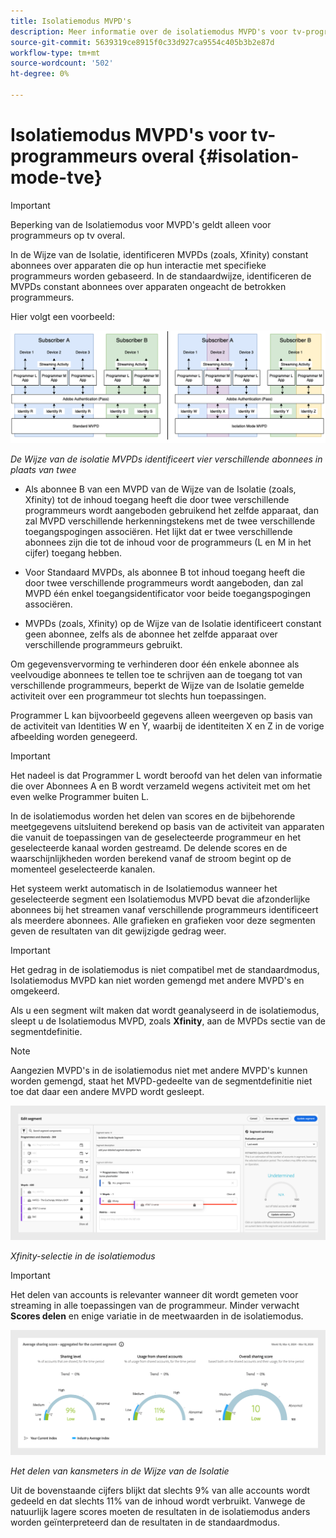 ```yaml
---
title: Isolatiemodus MVPD's
description: Meer informatie over de isolatiemodus MVPD's voor tv-programmeurs overal
source-git-commit: 5639319ce8915f0c33d927ca9554c405b3b2e87d
workflow-type: tm+mt
source-wordcount: '502'
ht-degree: 0%

---
```



# Isolatiemodus MVPD&#39;s voor tv-programmeurs overal {#isolation-mode-tve}

>[!IMPORTANT]
>
> Beperking van de Isolatiemodus voor MVPD&#39;s geldt alleen voor programmeurs op tv overal.

In de Wijze van de Isolatie, identificeren MVPDs (zoals, Xfinity) constant abonnees over apparaten die op hun interactie met specifieke programmeurs worden gebaseerd. In de standaardwijze, identificeren de MVPDs constant abonnees over apparaten ongeacht de betrokken programmeurs.

Hier volgt een voorbeeld:

![](assets/isolation-diff-new.png)

*De Wijze van de isolatie MVPDs identificeert vier verschillende abonnees in plaats van twee*

* Als abonnee B van een MVPD van de Wijze van de Isolatie (zoals, Xfinity) tot de inhoud toegang heeft die door twee verschillende programmeurs wordt aangeboden gebruikend het zelfde apparaat, dan zal MVPD verschillende herkenningstekens met de twee verschillende toegangspogingen associëren. Het lijkt dat er twee verschillende abonnees zijn die tot de inhoud voor de programmeurs (L en M in het cijfer) toegang hebben.

* Voor Standaard MVPDs, als abonnee B tot inhoud toegang heeft die door twee verschillende programmeurs wordt aangeboden, dan zal MVPD één enkel toegangsidentificator voor beide toegangspogingen associëren.

* MVPDs (zoals, Xfinity) op de Wijze van de Isolatie identificeert constant geen abonnee, zelfs als de abonnee het zelfde apparaat over verschillende programmeurs gebruikt.

Om gegevensvervorming te verhinderen door één enkele abonnee als veelvoudige abonnees te tellen toe te schrijven aan de toegang tot van verschillende programmeurs, beperkt de Wijze van de Isolatie gemelde activiteit over een programmeur tot slechts hun toepassingen.

Programmer L kan bijvoorbeeld gegevens alleen weergeven op basis van de activiteit van Identities W en Y, waarbij de identiteiten X en Z in de vorige afbeelding worden genegeerd.

>[!IMPORTANT]
>
> Het nadeel is dat Programmer L wordt beroofd van het delen van informatie die over Abonnees A en B wordt verzameld wegens activiteit met om het even welke Programmer buiten L.

In de isolatiemodus worden het delen van scores en de bijbehorende meetgegevens uitsluitend berekend op basis van de activiteit van apparaten die vanuit de toepassingen van de geselecteerde programmeur en het geselecteerde kanaal worden gestreamd. De delende scores en de waarschijnlijkheden worden berekend vanaf de stroom begint op de momenteel geselecteerde kanalen.

Het systeem werkt automatisch in de Isolatiemodus wanneer het geselecteerde segment een Isolatiemodus MVPD bevat die afzonderlijke abonnees bij het streamen vanaf verschillende programmeurs identificeert als meerdere abonnees. Alle grafieken en grafieken voor deze segmenten geven de resultaten van dit gewijzigde gedrag weer.

>[!IMPORTANT]
>
> Het gedrag in de isolatiemodus is niet compatibel met de standaardmodus, Isolatiemodus MVPD kan niet worden gemengd met andere MVPD&#39;s en omgekeerd.

Als u een segment wilt maken dat wordt geanalyseerd in de isolatiemodus, sleept u de Isolatiemodus MVPD, zoals **Xfinity**, aan de MVPDs sectie van de segmentdefinitie.

>[!NOTE]
>
> Aangezien MVPD&#39;s in de isolatiemodus niet met andere MVPD&#39;s kunnen worden gemengd, staat het MVPD-gedeelte van de segmentdefinitie niet toe dat daar een andere MVPD wordt gesleept.

![](assets/xfinity-in-segment.png)

*Xfinity-selectie in de isolatiemodus*

>[!IMPORTANT]
>
> Het delen van accounts is relevanter wanneer dit wordt gemeten voor streaming in alle toepassingen van de programmeur. Minder verwacht **Scores delen** en enige variatie in de meetwaarden in de isolatiemodus.

![](assets/aggregate-sharing-isolation.png)

*Het delen van kansmeters in de Wijze van de Isolatie*

Uit de bovenstaande cijfers blijkt dat slechts 9% van alle accounts wordt gedeeld en dat slechts 11% van de inhoud wordt verbruikt. Vanwege de natuurlijk lagere scores moeten de resultaten in de isolatiemodus anders worden geïnterpreteerd dan de resultaten in de standaardmodus.
